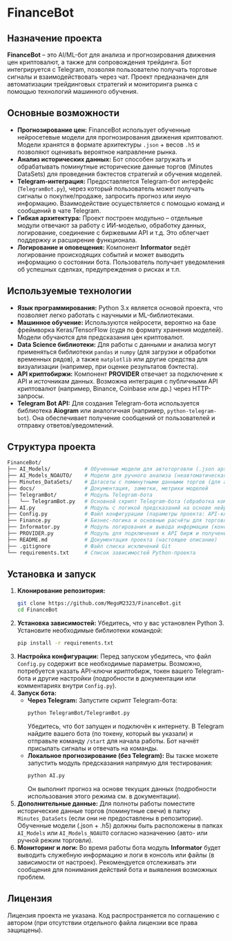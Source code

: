 # FinanceBot

## Назначение проекта

**FinanceBot** – это AI/ML-бот для анализа и прогнозирования движения цен криптовалют, а также для сопровождения трейдинга. Бот интегрируется с Telegram, позволяя пользователю получать торговые сигналы и взаимодействовать через чат. Проект предназначен для автоматизации трейдинговых стратегий и мониторинга рынка с помощью технологий машинного обучения.

## Основные возможности

- **Прогнозирование цен:** FinanceBot использует обученные нейросетевые модели для прогнозирования движения криптовалют. Модели хранятся в формате архитектуры `.json` + весов `.h5` и позволяют оценивать вероятное направление рынка.
- **Анализ исторических данных:** Бот способен загружать и обрабатывать поминутные исторические данные торгов (Minutes DataSets) для проведения бэктестов стратегий и обучения моделей.
- **Telegram-интеграция:** Предоставляется Telegram-бот интерфейс (`TelegramBot.py`), через который пользователь может получать сигналы о покупке/продаже, запросить прогноз или иную информацию. Взаимодействие осуществляется с помощью команд и сообщений в чате Telegram.
- **Гибкая архитектура:** Проект построен модульно – отдельные модули отвечают за работу с ИИ-моделью, обработку данных, логирование, соединение с биржевыми API и т.д. Это облегчает поддержку и расширение функционала.
- **Логирование и оповещения:** Компонент **Informator** ведёт логирование происходящих событий и может выводить информацию о состоянии бота. Пользователь получает уведомления об успешных сделках, предупреждения о рисках и т.п.

## Используемые технологии

- **Язык программирования:** Python 3.x является основой проекта, что позволяет легко работать с научными и ML-библиотеками.
- **Машинное обучение:** Используются нейросети, вероятно на базе фреймворка Keras/TensorFlow (судя по формату хранения моделей). Модели обучаются для предсказания цен криптовалют.
- **Data Science библиотеки:** Для работы с данными и анализа могут применяться библиотеки `pandas` и `numpy` (для загрузки и обработки временных рядов), а также `matplotlib` или другие средства для визуализации (например, при оценке результатов бэктеста).
- **API криптобиржи:** Компонент **PROVIDER** отвечает за подключение к API и источникам данных. Возможна интеграция с публичными API криптовалют (например, Binance, Coinbase или др.) через HTTP-запросы.
- **Telegram Bot API:** Для создания Telegram-бота используется библиотека **Aiogram** или аналогичная (например, `python-telegram-bot`). Она обеспечивает получение сообщений от пользователей и отправку ответов/уведомлений.

## Структура проекта

```bash
FinanceBot/
├── AI_Models/           # Обученные модели для автоторговли (.json архитектура + .h5 веса)
├── AI_Models_NOAUTO/    # Модели для ручного анализа (неавтоматическая торговля)
├── Minutes_DataSets/    # Датасеты с поминутными данными торгов (для анализа и обучения)
├── docs/                # Документация, заметки, метрики моделей
├── TelegramBot/         # Модуль Telegram-бота
│   └── TelegramBot.py   # Основной скрипт Telegram-бота (обработка команд и взаимодействие с пользователем)
├── AI.py                # Модуль с логикой предсказаний на основе нейросети
├── Config.py            # Файл конфигурации (параметры проекта: API-ключи, настройки моделей и др.)
├── Finance.py           # Бизнес-логика и основные расчёты для торговли
├── Informator.py        # Модуль логирования и вывода информации (консоль или файл логов)
├── PROVIDER.py          # Модуль для подключения к API бирж и получения рыночных данных
├── README.md            # Документация проекта (настоящее описание)
├── .gitignore           # Файл списка исключений Git
└── requirements.txt     # Список зависимостей Python-проекта
```

## Установка и запуск

1. **Клонирование репозитория:**
   ```bash
   git clone https://github.com/MegoM2323/FinanceBot.git
   cd FinanceBot
   ```
2. **Установка зависимостей:** Убедитесь, что у вас установлен Python 3. Установите необходимые библиотеки командой:
   ```bash
   pip install -r requirements.txt
   ```
3. **Настройка конфигурации:** Перед запуском убедитесь, что файл `Config.py` содержит все необходимые параметры. Возможно, потребуется указать API-ключи криптобирж, токен вашего Telegram-бота и другие настройки (подробности в документации или комментариях внутри `Config.py`).
4. **Запуск бота:**
   - **Через Telegram:** Запустите скрипт Telegram-бота:
     ```bash
     python TelegramBot/TelegramBot.py
     ```
     Убедитесь, что бот запущен и подключён к интернету. В Telegram найдите вашего бота (по токену, который вы указали) и отправьте команду `/start` для начала работы. Бот начнёт присылать сигналы и отвечать на команды.
   - **Локальное прогнозирование (без Telegram):** Вы также можете запустить модуль предсказания напрямую для тестирования:
     ```bash
     python AI.py
     ```
     Он выполнит прогноз на основе текущих данных (подробности использования этого режима см. в документации).
5. **Дополнительные данные:** Для полноты работы поместите исторические данные торгов (поминутные свечи) в папку `Minutes_DataSets` (если они не предоставлены в репозитории). Обученные модели (.json + .h5) должны быть расположены в папках `AI_Models` или `AI_Models_NOAUTO` согласно назначению (авто- или ручной режим торговли).
6. **Мониторинг и логи:** Во время работы бота модуль **Informator** будет выводить служебную информацию и логи в консоль или файлы (в зависимости от настроек). Рекомендуется отслеживать эти сообщения для понимания действий бота и выявления возможных проблем.

## Лицензия

Лицензия проекта не указана. Код распространяется по соглашению с автором (при отсутствии отдельного файла лицензии все права защищены).
